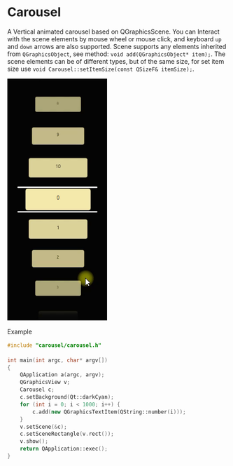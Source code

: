 # Carousel

A Vertical animated carousel based on QGraphicsScene. You can Interact with  the scene elements by mouse wheel or mouse click, and keyboard `up` and `down` arrows are also supported. Scene supports any elements inherited from `QGraphicsObject`, see method: `void add(QGraphicsObject* item);`. The scene elements can be of different types, but of the same size, for set item size use `void Carousel::setItemSize(const QSizeF& itemSize);`.

![Example Usage](example/demo.gif)

Example

```c++
#include "carousel/carousel.h"

int main(int argc, char* argv[])
{
    QApplication a(argc, argv);
    QGraphicsView v;
    Carousel c;
    c.setBackground(Qt::darkCyan);
    for (int i = 0; i < 1000; i++) {
        c.add(new QGraphicsTextItem(QString::number(i)));
    }
    v.setScene(&c);
    c.setSceneRectangle(v.rect());
    v.show();
    return QApplication::exec();
}

```
